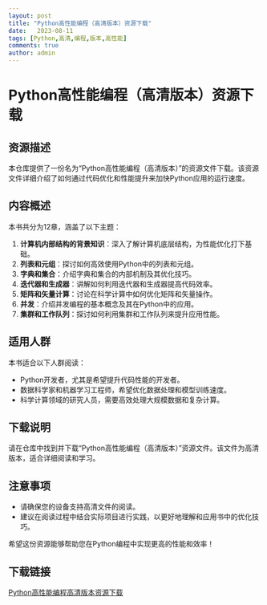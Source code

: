 ```yaml
---
layout: post
title: "Python高性能编程（高清版本）资源下载"
date:   2023-08-11
tags: [Python,高清,编程,版本,高性能]
comments: true
author: admin
---
```

# Python高性能编程（高清版本）资源下载

## 资源描述

本仓库提供了一份名为“Python高性能编程（高清版本）”的资源文件下载。该资源文件详细介绍了如何通过代码优化和性能提升来加快Python应用的运行速度。

## 内容概述

本书共分为12章，涵盖了以下主题：

1. **计算机内部结构的背景知识**：深入了解计算机底层结构，为性能优化打下基础。
2. **列表和元组**：探讨如何高效使用Python中的列表和元组。
3. **字典和集合**：介绍字典和集合的内部机制及其优化技巧。
4. **迭代器和生成器**：讲解如何利用迭代器和生成器提高代码效率。
5. **矩阵和矢量计算**：讨论在科学计算中如何优化矩阵和矢量操作。
6. **并发**：介绍并发编程的基本概念及其在Python中的应用。
7. **集群和工作队列**：探讨如何利用集群和工作队列来提升应用性能。

## 适用人群

本书适合以下人群阅读：

- Python开发者，尤其是希望提升代码性能的开发者。
- 数据科学家和机器学习工程师，希望优化数据处理和模型训练速度。
- 科学计算领域的研究人员，需要高效处理大规模数据和复杂计算。

## 下载说明

请在仓库中找到并下载“Python高性能编程（高清版本）”资源文件。该文件为高清版本，适合详细阅读和学习。

## 注意事项

- 请确保您的设备支持高清文件的阅读。
- 建议在阅读过程中结合实际项目进行实践，以更好地理解和应用书中的优化技巧。

希望这份资源能够帮助您在Python编程中实现更高的性能和效率！

## 下载链接

[Python高性能编程高清版本资源下载](https://pan.quark.cn/s/4d4265eae271)